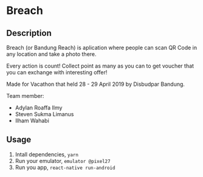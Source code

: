 # Breach

## Description

Breach (or Bandung Reach) is aplication where people can scan QR Code in any location and take a photo there.

Every action is count! Collect point as many as you can to get voucher that you can exchange with interesting offer!

Made for Vacathon that held 28 - 29 April 2019 by Disbudpar Bandung.

Team member:

- Adylan Roaffa Ilmy
- Steven Sukma Limanus
- Ilham Wahabi

## Usage

1. Intall dependencies, `yarn`
2. Run your emulator, `emulator @pixel27`
3. Run you app, `react-native run-android`

